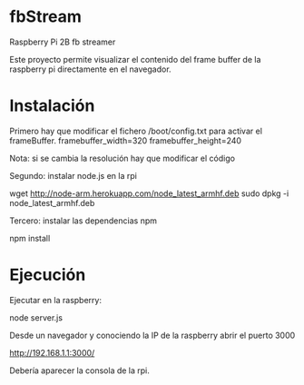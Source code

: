 # fbStream
Raspberry Pi 2B fb streamer

Este proyecto permite visualizar el contenido del frame buffer de la raspberry pi directamente en el navegador.

# Instalación

Primero hay que modificar el fichero /boot/config.txt para activar el frameBuffer.
framebuffer_width=320
framebuffer_height=240

Nota: si se cambia la resolución hay que modificar el código

Segundo: instalar node.js en la rpi

wget http://node-arm.herokuapp.com/node_latest_armhf.deb
sudo dpkg -i node_latest_armhf.deb

Tercero: instalar las dependencias npm

npm install

# Ejecución

Ejecutar en la raspberry:

node server.js

Desde un navegador y conociendo la IP de la raspberry abrir el puerto 3000

http://192.168.1.1:3000/


Debería aparecer la consola de la rpi.

